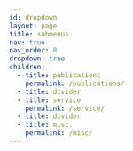 ```yaml
---
id: dropdown
layout: page
title: submenus
nav: true
nav_order: 8
dropdown: true
children:
  - title: publications
    permalink: /publications/
  - title: divider
  - title: service
    permalink: /service/
  - title: divider
  - title: misc.
    permalink: /misc/
---
```

